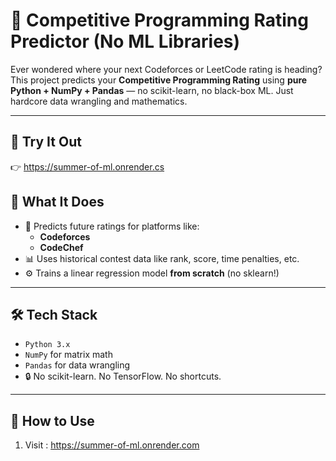 # 🚀 Competitive Programming Rating Predictor (No ML Libraries)

Ever wondered where your next Codeforces or LeetCode rating is heading?  
This project predicts your **Competitive Programming Rating** using **pure Python + NumPy + Pandas** — no scikit-learn, no black-box ML. Just hardcore data wrangling and mathematics.

---

## 🔗 Try It Out

👉 https://summer-of-ml.onrender.cs
## 🧠 What It Does

- 🔮 Predicts future ratings for platforms like:
  - **Codeforces**
  - **CodeChef**
- 📊 Uses historical contest data like rank, score, time penalties, etc.
- ⚙️ Trains a linear regression model **from scratch** (no sklearn!)

---

## 🛠️ Tech Stack

- `Python 3.x`
- `NumPy` for matrix math
- `Pandas` for data wrangling
- 🔒 No scikit-learn. No TensorFlow. No shortcuts.

---

## 📝 How to Use

1. Visit : https://summer-of-ml.onrender.com